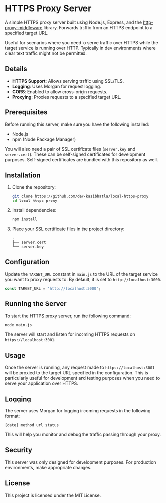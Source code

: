 # HTTPS Proxy Server

A simple HTTPS proxy server built using Node.js, Express, and the [http-proxy-middleware](https://www.npmjs.com/package/http-proxy-middleware) library. Forwards traffic from an HTTPS endpoint to a specified target URL. 

Useful for scenarios where you need to serve traffic over HTTPS while the target service is running over HTTP. Typically in dev environments where clear text traffic might not be permitted.
## Details

- **HTTPS Support**: Allows serving traffic using SSL/TLS.
- **Logging**: Uses Morgan for request logging.
- **CORS**: Enabled to allow cross-origin requests.
- **Proxying**: Proxies requests to a specified target URL.

## Prerequisites

Before running this server, make sure you have the following installed:

- Node.js
- npm (Node Package Manager)

You will also need a pair of SSL certificate files (`server.key` and `server.cert`). These can be self-signed certificates for development purposes.
Self-signed certificates are bundled with this repository as well.

## Installation

1. Clone the repository:

   ```sh
   git clone https://github.com/dev-kasibhatla/local-https-proxy
   cd local-https-proxy
   ```

2. Install dependencies:

   ```sh
   npm install
   ```

3. Place your SSL certificate files in the project directory:

   ```
   .
   ├── server.cert
   └── server.key
   ```

## Configuration

Update the `TARGET_URL` constant in `main.js` to the URL of the target service you want to proxy requests to. By default, it is set to `http://localhost:3000`.

```js
const TARGET_URL = 'http://localhost:3000';
```

## Running the Server

To start the HTTPS proxy server, run the following command:

```sh
node main.js
```

The server will start and listen for incoming HTTPS requests on `https://localhost:3001`.

## Usage

Once the server is running, any request made to `https://localhost:3001` will be proxied to the target URL specified in the configuration. This is particularly useful for development and testing purposes when you need to serve your application over HTTPS.

## Logging

The server uses Morgan for logging incoming requests in the following format:

```
[date] method url status
```

This will help you monitor and debug the traffic passing through your proxy.

## Security

This server was only designed for development purposes. For production environments, make appropriate changes.

## License

This project is licensed under the MIT License.
